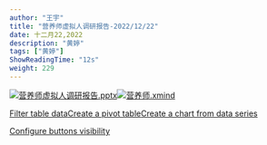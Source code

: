 ```yaml
---
author: "王宇"
title: "营养师虚拟人调研报告-2022/12/22"
date: 十二月22,2022
description: "黄婷"
tags: ["黄婷"]
ShowReadingTime: "12s"
weight: 229
---
```

  

[![](/s/-vky9ok/8401/008d09724398b50e93468e30a239d4f6d750af9b/4.1.1/_/download/resources/com.atlassian.confluence.plugins.confluence-view-file-macro:view-file-macro-resources/images/placeholder-medium-presentation.png)营养师虚拟人调研报告.pptx](/download/attachments/91145836/%E8%90%A5%E5%85%BB%E5%B8%88%E8%99%9A%E6%8B%9F%E4%BA%BA%E8%B0%83%E7%A0%94%E6%8A%A5%E5%91%8A.pptx?version=2&modificationDate=1671703516555&api=v2)[![](/s/-vky9ok/8401/008d09724398b50e93468e30a239d4f6d750af9b/4.1.1/_/download/resources/com.atlassian.confluence.plugins.confluence-view-file-macro:view-file-macro-resources/images/placeholder-medium-file.png)营养师.xmind](/download/attachments/91145836/%E8%90%A5%E5%85%BB%E5%B8%88.xmind?version=2&modificationDate=1671703517567&api=v2)

[Filter table data](#)[Create a pivot table](#)[Create a chart from data series](#)

[Configure buttons visibility](/users/tfac-settings.action)